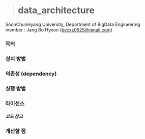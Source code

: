 ># data_architecture
 SoonChunHyang University, Department of BigData Engineering  
 member : Jang Bo Hyeon (bvcxz0525@gmail.com)

### 목적


### 설치 방법


### 의존성 (dependency)


### 실행 방법


### 라이센스

##### 코드 참고


### 개선할 점
